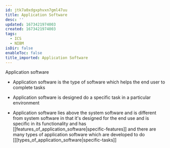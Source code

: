 ```yaml
---
id: jtk7a0xdgxphvxn7gml47uu
title: Application Software
desc: ''
updated: 1673421974003
created: 1673421974003
tags:
  - ICS
  - NIBM
isDir: false
enableToc: false
title_imported: Application Software
---
```


Application software

-   Application software is the type of software which helps the end user to complete tasks

-   Application software is designed do a specific task in a particular environment

-   Application software lies above the system software and is different from system software in that it's designed for the end use and is specific in its functionality and has [[features_of_application_software|specific-features]] and there are many types of application software which are developed to do  [[[types_of_application_software|specific-tasks]]
